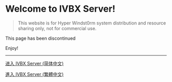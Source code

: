 # Welcome to IVBX Server! 

> This website is for Hyper Windst0rm system distribution and resource sharing only, not for commercial use.

This page has been discontinued

Enjoy!

***

[进入 IVBX Server (简体中文)](/zh-cn)

[進入 IVBX Server (繁體中文)](/zh-tw)
